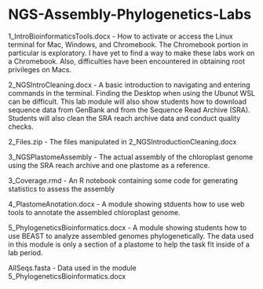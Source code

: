 # NGS-Assembly-Phylogenetics-Labs

1_IntroBioinformaticsTools.docx - How to activate or access the Linux terminal for Mac, Windows, and Chromebook. The Chromebook portion in particular is exploratory. I have yet to find a way to make these labs work on a Chromebook. Also, difficulties have been encountered in obtaining root privileges on Macs. 

2_NGSIntroCleaning.docx - A basic introduction to navigating and entering commands in the terminal. Finding the Desktop when using the Ubunut WSL can be difficult. This lab module will also show students how to download sequence data from GenBank and from the Sequence Read Archive (SRA). Students will also clean the SRA reach archive data and conduct quality checks. 

2_Files.zip - The files manipulated in 2_NGSIntroductionCleaning.docx

3_NGSPlastomeAssembly - The actual assembly of the chloroplast genome using the SRA reach archive and one plastome as a reference.

3_Coverage.rmd - An R notebook containing some code for generating statistics to assess the assembly

4_PlastomeAnotation.docx - A module showing stduents how to use web tools to annotate the assembled chloroplast genome.

5_PhylogeneticsBioinformatics.docx - A module showing students how to use BEAST to analyze assembled genomes phylogenetically. The data used in this module is only a section of a plastome to help the task fit inside of a lab period. 

AllSeqs.fasta - Data used in the module 5_PhylogeneticsBioinformatics.docx
